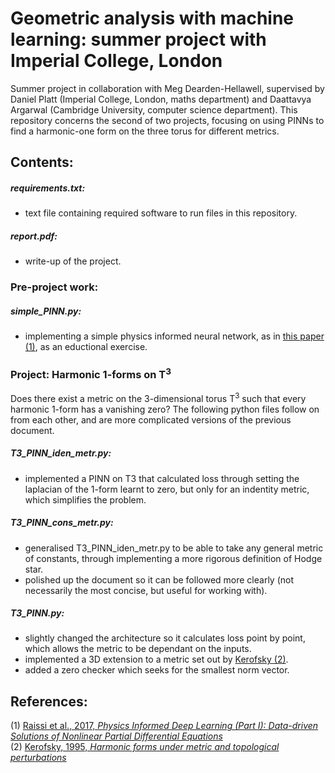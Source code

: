 # Geometric analysis with machine learning: summer project with Imperial College, London
Summer project in collaboration with Meg Dearden-Hellawell, supervised by Daniel Platt (Imperial College, London, maths department) and Daattavya Argarwal (Cambridge University, computer science department). This repository concerns the second of two projects, focusing on using PINNs to find a harmonic-one form on the three torus for different metrics.

## Contents:
##### requirements.txt:
- text file containing required software to run files in this repository.

##### report.pdf:
- write-up of the project.

### Pre-project work:

##### simple_PINN.py:
- implementing a simple physics informed neural network, as in [this paper (1)](https://arxiv.org/abs/1711.10561), as an eductional exercise.

### Project: Harmonic 1-forms on T<sup>3</sup>
Does there exist a metric on the 3-dimensional torus T<sup>3</sup> such that every harmonic 1-form has a vanishing zero? The following python files follow on from each other, and are more complicated versions of the previous document.

##### T3_PINN_iden_metr.py:
- implemented a PINN on T3 that calculated loss through setting the laplacian of the 1-form learnt to zero, but only for an indentity metric, which simplifies the problem.

##### T3_PINN_cons_metr.py:
- generalised T3_PINN_iden_metr.py to be able to take any general metric of constants, through implementing a more rigorous definition of Hodge star.
- polished up the document so it can be followed more clearly (not necessarily the most concise, but useful for working with).

##### T3_PINN.py:
- slightly changed the architecture so it calculates loss point by point, which allows the metric to be dependant on the inputs.
- implemented a 3D extension to a metric set out by [Kerofsky (2)](https://www.researchgate.net/publication/34310555_Harmonic_forms_under_metric_and_topological_perturbations).
- added a zero checker which seeks for the smallest norm vector.

## References:
(1) [Raissi et al., 2017, *Physics Informed Deep Learning (Part I): Data-driven Solutions of Nonlinear Partial Differential Equations*](https://arxiv.org/abs/1711.10561) <br/>
(2) [Kerofsky, 1995, *Harmonic forms under metric and topological perturbations*](https://www.researchgate.net/publication/34310555_Harmonic_forms_under_metric_and_topological_perturbations)
